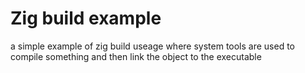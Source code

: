 # Zig build example
a simple example of zig build useage where system tools are used to compile something and then link the object to the executable

